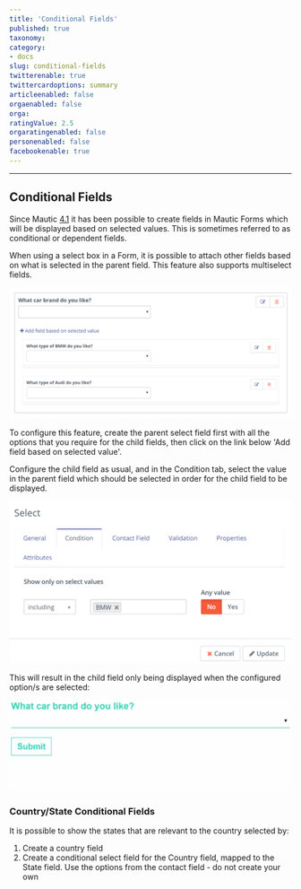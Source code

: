 ```yaml
---
title: 'Conditional Fields'
published: true
taxonomy:
category:
- docs
slug: conditional-fields
twitterenable: true
twittercardoptions: summary
articleenabled: false
orgaenabled: false
orga:
ratingValue: 2.5
orgaratingenabled: false
personenabled: false
facebookenable: true
---
```


---------------------

## Conditional Fields

Since Mautic [4.1][mautic-4.1] it has been possible to create fields in Mautic Forms which will be displayed based on selected values. This is sometimes referred to as conditional or dependent fields.

When using a select box in a Form, it is possible to attach other fields based on what is selected in the parent field. This feature also supports multiselect fields.

![Screenshot showing two conditional fields on a Mautic form](conditional-fields-on-form.png)

To configure this feature, create the parent select field first with all the options that you require for the child fields, then click on the link below 'Add field based on selected value'.  

Configure the child field as usual, and in the Condition tab, select the value in the parent field which should be selected in order for the child field to be displayed.

![Screenshot showing the condition field being selected in the Condition tab](configure-field-select.png)

This will result in the child field only being displayed when the configured option/s are selected:

![Animated GIF showing a conditional field being displayed when the parent field value is selected](field-selection.gif)

### Country/State Conditional Fields

It is possible to show the states that are relevant to the country selected by:

1. Create a country field
1. Create a conditional select field for the Country field, mapped to the State field. Use the options from the contact field - do not create your own




[mautic-4.1]: <https://github.com/mautic/mautic/releases/tag/4.1>
